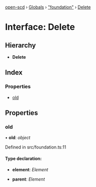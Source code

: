 [open-scd](../README.md) › [Globals](../globals.md) › ["foundation"](../modules/_foundation_.md) › [Delete](_foundation_.delete.md)

# Interface: Delete

## Hierarchy

* **Delete**

## Index

### Properties

* [old](_foundation_.delete.md#old)

## Properties

###  old

• **old**: *object*

Defined in src/foundation.ts:11

#### Type declaration:

* **element**: *Element*

* **parent**: *Element*
